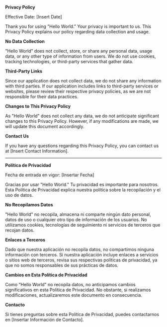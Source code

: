 **Privacy Policy**

Effective Date: [Insert Date]

Thank you for using "Hello World." Your privacy is important to us. This Privacy Policy explains our policy regarding data collection and usage.

**No Data Collection**

"Hello World" does not collect, store, or share any personal data, usage data, or any other type of information from users. We do not use cookies, tracking technologies, or third-party services that gather data.

**Third-Party Links**

Since our application does not collect data, we do not share any information with third parties. If our application includes links to third-party services or websites, please review their respective privacy policies, as we are not responsible for their data practices.

**Changes to This Privacy Policy**

As "Hello World" does not collect any data, we do not anticipate significant changes to this Privacy Policy. However, if any modifications are made, we will update this document accordingly.

**Contact Us**

If you have any questions regarding this Privacy Policy, you can contact us at [Insert Contact Information].

---

**Política de Privacidad**

Fecha de entrada en vigor: [Insertar Fecha]

Gracias por usar "Hello World." Tu privacidad es importante para nosotros. Esta Política de Privacidad explica nuestra política sobre la recopilación y el uso de datos.

**No Recopilamos Datos**

"Hello World" no recopila, almacena ni comparte ningún dato personal, datos de uso o cualquier otro tipo de información de los usuarios. No utilizamos cookies, tecnologías de seguimiento ni servicios de terceros que recojan datos.

**Enlaces a Terceros**

Dado que nuestra aplicación no recopila datos, no compartimos ninguna información con terceros. Si nuestra aplicación incluye enlaces a servicios o sitios web de terceros, revisa sus respectivas políticas de privacidad, ya que no somos responsables de sus prácticas de datos.

**Cambios en Esta Política de Privacidad**

Como "Hello World" no recopila datos, no anticipamos cambios significativos en esta Política de Privacidad. No obstante, si realizamos modificaciones, actualizaremos este documento en consecuencia.

**Contacto**

Si tienes preguntas sobre esta Política de Privacidad, puedes contactarnos en [Insertar Información de Contacto].

